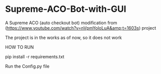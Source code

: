 # Supreme-ACO-Bot-with-GUI
  A Supreme ACO (auto checkout bot) modification from (https://www.youtube.com/watch?v=nVpmYoloLuA&amp;t=1603s) project 



The project is in the works as of now, so it does not work 

HOW TO RUN 

pip install -r requirements.txt

Run the Config.py file 
